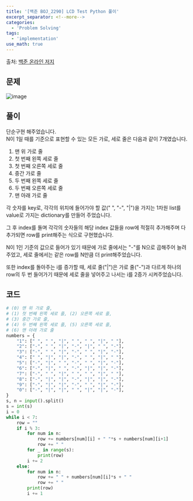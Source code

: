 ```yaml
---
title: '[백준 BOJ_2290] LCD Test Python 풀이'
excerpt_separator: <!--more-->
categories:
  - 'Problem Solving'
tags:
  - 'implementation'
use_math: true
---
```


출처: [백준 온라인 저지](https://www.acmicpc.net/problem/2290)

## 문제

![image](https://user-images.githubusercontent.com/59808674/172607713-88f93ca5-cce5-4216-b8cf-12fd72c7c56e.png)

## 풀이

단순구현 해주었습니다.  
N이 1일 때를 기준으로 표현할 수 있는 모든 가로, 세로 줄은 다음과 같이 7개였습니다.

1.  맨 위 가로 줄
2.  첫 번째 왼쪽 세로 줄
3.  첫 번째 오른쪽 세로 줄
4.  중간 가로 줄
5.  두 번째 왼쪽 세로 줄
6.  두 번째 오른쪽 세로 줄
7.  맨 아래 가로 줄

각 숫자를 key로, 각각의 위치에 들어가야 할 값(" ", "-", "|")을 가지는 1차원 list를 value로 가지는 dictionary를 만들어 주었습니다.

그 후 index를 돌며 각각의 숫자들의 해당 index 값들을 row에 적절히 추가해주며 다 추가되면 row를 print해주는 식으로 구현했습니다.

N이 1인 기준의 값으로 들어가 있기 때문에 가로 줄에서는 "-"를 N으로 곱해주어 늘려주었고, 세로 줄에서는 같은 row를 N만큼 더 print해주었습니다.

또한 index를 돌아주는 i를 증가할 때, 세로 줄("|")은 가로 줄("-")과 다르게 하나의 row의 두 번 들어가기 때문에 세로 줄을 넣어주고 나서는 i를 2증가 시켜주었습니다.

## 코드

```python
# (0) 맨 위 가로 줄,
# (1) 첫 번째 왼쪽 세로 줄, (2) 오른쪽 세로 줄,
# (3) 중간 가로 줄,
# (4) 두 번째 왼쪽 세로 줄, (5) 오른쪽 세로 줄,
# (6) 맨 아래 가로 줄
numbers = {
    "1": [" ", " ", "|", " ", " ", "|", " "],
    "2": ["-", " ", "|", "-", "|", " ", "-"],
    "3": ["-", " ", "|", "-", " ", "|", "-"],
    "4": [" ", "|", "|", "-", " ", "|", " "],
    "5": ["-", "|", " ", "-", " ", "|", "-"],
    "6": ["-", "|", " ", "-", "|", "|", "-"],
    "7": ["-", " ", "|", " ", " ", "|", " "],
    "8": ["-", "|", "|", "-", "|", "|", "-"],
    "9": ["-", "|", "|", "-", " ", "|", "-"],
    "0": ["-", "|", "|", " ", "|", "|", "-"],
}
s, n = input().split()
s = int(s)
i = 0
while i < 7:
    row = ""
    if i % 3:
        for num in n:
            row += numbers[num][i] + " "*s + numbers[num][i+1]
            row += " "
        for _ in range(s):
            print(row)
        i += 2
    else:
        for num in n:
            row += " " + numbers[num][i]*s + " "
            row += " "
        print(row)
        i += 1
```
